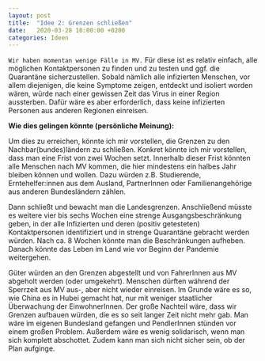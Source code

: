 ```yaml
---
layout: post
title:  "Idee 2: Grenzen schließen"
date:   2020-03-28 10:00:00 +0200
categories: Ideen
---
```

`Wir haben momentan wenige Fälle in MV.` Für diese ist es relativ einfach, alle möglichen Kontaktpersonen zu finden und zu testen und ggf. die Quarantäne sicherzustellen. Sobald nämlich alle infizierten Menschen, vor allem diejenigen, die keine Symptome zeigen, entdeckt und isoliert worden wären, würde nach einer gewissen Zeit das Virus in einer Region aussterben. Dafür wäre es aber erforderlich, dass keine infizierten Personen aus anderen Regionen einreisen.

**Wie dies gelingen könnte (persönliche Meinung):**


Um dies zu erreichen, könnte ich mir vorstellen, die Grenzen zu den Nachbar(bundes)ländern zu schließen. Konkret könnte ich mir vorstellen, dass man eine Frist von zwei Wochen setzt. Innerhalb dieser Frist könnten alle Menschen nach MV kommen, die hier mindestens ein halbes Jahr bleiben können und wollen. Dazu würden z.B. Studierende, Erntehelfer:innen aus dem Ausland, PartnerInnen oder Familienangehörige aus anderen Bundesländern zählen.

Dann schließt und bewacht man die Landesgrenzen. Anschließend müsste es weitere vier bis sechs Wochen eine strenge Ausgangsbeschränkung geben, in der alle Infizierten und deren (positiv getesteten) Kontaktpersonen identifiziert und in strenge Quarantäne gebracht werden würden. Nach ca. 8 Wochen könnte man die Beschränkungen aufheben. Danach könnte das Leben im Land wie vor Beginn der Pandemie weitergehen.

Güter würden an den Grenzen abgestellt und von FahrerInnen aus MV abgeholt werden (oder umgekehrt). Menschen dürften während der Sperrzeit aus MV aus-, aber nicht wieder einreisen. Im Grunde wäre es so, wie China es in Hubei gemacht hat, nur mit weniger staatlicher Überwachung der EinwohnerInnen. Der große Nachteil wäre, dass wir Grenzen aufbauen würden, die es so seit langer Zeit nicht mehr gab. Man wäre im eigenen Bundesland gefangen und PendlerInnen stünden vor einem großen Problem. Außerdem wäre es wenig solidarisch, wenn man sich komplett abschottet. Zudem kann man sich nicht sicher sein, ob der Plan aufginge.